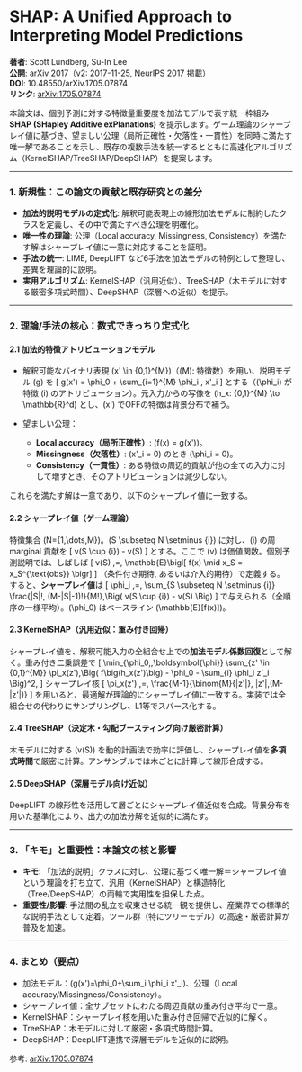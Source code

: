 # SHAP: A Unified Approach to Interpreting Model Predictions

**著者**: Scott Lundberg, Su-In Lee  
**公開**: arXiv 2017（v2: 2017-11-25, NeurIPS 2017 掲載）  
**DOI**: 10.48550/arXiv.1705.07874  
**リンク**: [arXiv:1705.07874](https://arxiv.org/abs/1705.07874)

本論文は、個別予測に対する特徴量重要度を加法モデルで表す統一枠組み **SHAP (SHapley Additive exPlanations)** を提示します。ゲーム理論のシャープレイ値に基づき、望ましい公理（局所正確性・欠落性・一貫性）を同時に満たす唯一解であることを示し、既存の複数手法を統一するとともに高速化アルゴリズム（KernelSHAP/TreeSHAP/DeepSHAP）を提案します。

---

### 1. 新規性：この論文の貢献と既存研究との差分

- **加法的説明モデルの定式化**: 解釈可能表現上の線形加法モデルに制約したクラスを定義し、その中で満たすべき公理を明確化。
- **唯一性の理論**: 公理（Local accuracy, Missingness, Consistency）を満たす解はシャープレイ値に一意に対応することを証明。
- **手法の統一**: LIME, DeepLIFT など6手法を加法モデルの特例として整理し、差異を理論的に説明。
- **実用アルゴリズム**: KernelSHAP（汎用近似）、TreeSHAP（木モデルに対する厳密多項式時間）、DeepSHAP（深層への近似）を提示。

---

### 2. 理論/手法の核心：数式できっちり定式化

#### 2.1 加法的特徴アトリビューションモデル
- 解釈可能なバイナリ表現 \(x' \in \{0,1\}^{M}\)（\(M\): 特徴数）を用い、説明モデル \(g\) を
\[
 g(x') = \phi_0 + \sum_{i=1}^{M} \phi_i \, x'_i
\]
とする（\(\phi_i\) が特徴 \(i\) のアトリビューション）。元入力からの写像を \(h_x: \{0,1\}^{M} \to \mathbb{R}^d\) とし、\(x'\) でOFFの特徴は背景分布で補う。

- 望ましい公理：
  - **Local accuracy（局所正確性）**: \(f(x) = g(x')\)。
  - **Missingness（欠落性）**: \(x'_i = 0\) のとき \(\phi_i = 0\)。
  - **Consistency（一貫性）**: ある特徴の周辺的貢献が他の全ての入力に対して増すとき、そのアトリビューションは減少しない。

これらを満たす解は一意であり、以下のシャープレイ値に一致する。

#### 2.2 シャープレイ値（ゲーム理論）
特徴集合 \(N=\{1,\dots,M\}\)。\(S \subseteq N \setminus \{i\}\) に対し、\(i\) の周 marginal 貢献を
\[
 v(S \cup \{i\}) - v(S)
\]
とする。ここで \(v\) は価値関数。個別予測説明では、しばしば
\[
 v(S) \,=\, \mathbb{E}\bigl[ f(x) \mid x_S = x_S^{\text{obs}} \bigr]
\]
（条件付き期待, あるいは介入的期待）で定義する。すると、**シャープレイ値**は
\[
 \phi_i \,=\, \sum_{S \subseteq N \setminus \{i\}} \frac{|S|!\, (M-|S|-1)!}{M!}\,\Big( v(S \cup \{i\}) - v(S) \Big)
\]
で与えられる（全順序の一様平均）。\(\phi_0\) はベースライン \(\mathbb{E}[f(x)]\)。

#### 2.3 KernelSHAP（汎用近似：重み付き回帰）
シャープレイ値を、解釈可能入力の全組合せ上での**加法モデル係数回復**として解く。重み付き二乗誤差で
\[
 \min_{\phi_0,\,\boldsymbol{\phi}} \sum_{z' \in \{0,1\}^{M}} \pi_x(z')\,\Big( f\big(h_x(z')\big) - \phi_0 - \sum_{i} \phi_i z'_i \Big)^2,
\]
シャープレイ核
\[
 \pi_x(z') \,=\, \frac{M-1}{\binom{M}{|z'|}\, |z'|\,(M-|z'|)}
\]
を用いると、最適解が理論的にシャープレイ値に一致する。実装では全組合せの代わりにサンプリングし、L1等でスパース化する。

#### 2.4 TreeSHAP（決定木・勾配ブースティング向け厳密計算）
木モデルに対する \(v(S)\) を動的計画法で効率に評価し、シャープレイ値を**多項式時間**で厳密に計算。アンサンブルでは木ごとに計算して線形合成する。

#### 2.5 DeepSHAP（深層モデル向け近似）
DeepLIFT の線形性を活用して層ごとにシャープレイ値近似を合成。背景分布を用いた基準化により、出力の加法分解を近似的に満たす。

---

### 3. 「キモ」と重要性：本論文の核と影響
- **キモ**: 「加法的説明」クラスに対し、公理に基づく唯一解＝シャープレイ値という理論を打ち立て、汎用（KernelSHAP）と構造特化（Tree/DeepSHAP）の両輪で実用性を担保した点。
- **重要性/影響**: 手法間の乱立を収束させる統一観を提供し、産業界での標準的な説明手法として定着。ツール群（特にツリーモデル）の高速・厳密計算が普及を加速。

---

### 4. まとめ（要点）
- 加法モデル：\(g(x')=\phi_0+\sum_i \phi_i x'_i\)、公理（Local accuracy/Missingness/Consistency）。
- シャープレイ値：全サブセットにわたる周辺貢献の重み付き平均で一意。
- KernelSHAP：シャープレイ核を用いた重み付き回帰で近似的に解く。
- TreeSHAP：木モデルに対して厳密・多項式時間計算。
- DeepSHAP：DeepLIFT連携で深層モデルを近似的に説明。

参考: [arXiv:1705.07874](https://arxiv.org/abs/1705.07874)
